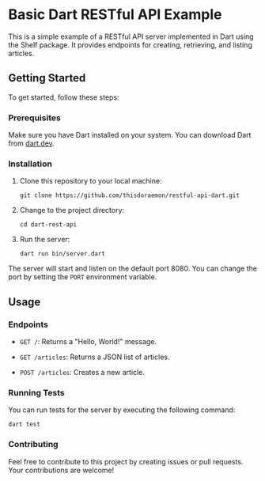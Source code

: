 # Basic Dart RESTful API Example

This is a simple example of a RESTful API server implemented in Dart using the Shelf package. It provides endpoints for creating, retrieving, and listing articles.

## Getting Started

To get started, follow these steps:

### Prerequisites

Make sure you have Dart installed on your system. You can download Dart from [dart.dev](https://dart.dev/).

### Installation

1. Clone this repository to your local machine:

   ```shell
   git clone https://github.com/thisdoraemon/restful-api-dart.git
   ```

2. Change to the project directory:
   ```shell
   cd dart-rest-api
   ```
   
3. Run the server:
   ```shell
   dart run bin/server.dart
   ```
The server will start and listen on the default port 8080. You can change the port by setting the `PORT` environment variable.

## Usage

### Endpoints
- `GET /`: Returns a "Hello, World!" message.

- `GET /articles`: Returns a JSON list of articles.

- `POST /articles`: Creates a new article.

### Running Tests
You can run tests for the server by executing the following command:
```shell
dart test
```

### Contributing
Feel free to contribute to this project by creating issues or pull requests. Your contributions are welcome!
